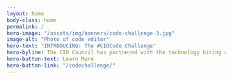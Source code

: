 ```yaml
---
layout: home
body-class: home
permalink: /
hero-image: "/assets/img/banners/code-challenge-3.jpg"
image-alt: "Photo of code editor"
hero-text: "INTRODUCING: The #CIOCode Challenge"
hero-byline: The CIO Council has partnered with the technology hiring experts at HackerRank to pilot the first, large-scale, inter-agency code challenge.
hero-button-text: Learn More
hero-button-link: "/codechallenge/"
---
```

